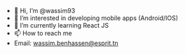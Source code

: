 - 👋 Hi, I’m @wassim93
- 👀 I’m interested in  developing mobile apps (Android/IOS)
- 🌱 I’m currently learning React JS
- 📫 How to reach me 
- Email: wassim.benhassen@esprit.tn

<!---
wassim93/wassim93 is a ✨ special ✨ repository because its `README.md` (this file) appears on your GitHub profile.
You can click the Preview link to take a look at your changes.
--->

